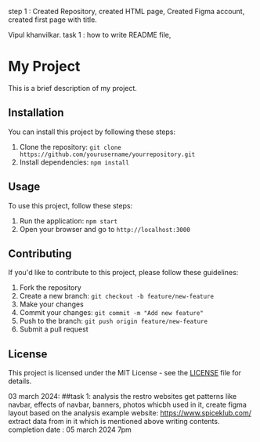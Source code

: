step 1 : Created Repository, created HTML page, Created Figma account, created first page with title.

Vipul khanvilkar.
task 1 : how to write README file,
# My Project

This is a brief description of my project.

## Installation

You can install this project by following these steps:

1. Clone the repository: `git clone https://github.com/yourusername/yourrepository.git`
2. Install dependencies: `npm install`

## Usage

To use this project, follow these steps:

1. Run the application: `npm start`
2. Open your browser and go to `http://localhost:3000`

## Contributing

If you'd like to contribute to this project, please follow these guidelines:

1. Fork the repository
2. Create a new branch: `git checkout -b feature/new-feature`
3. Make your changes
4. Commit your changes: `git commit -m "Add new feature"`
5. Push to the branch: `git push origin feature/new-feature`
6. Submit a pull request

## License

This project is licensed under the MIT License - see the [LICENSE](LICENSE) file for details.

03 march 2024:
##task 1:
analysis the restro websites get patterns like navbar, effects of navbar, banners, photos whicbh used in it, 
create figma layout based on the analysis
example website: https://www.spiceklub.com/
extract data from in it which is mentioned above writing contents.
 completion date : 05 march 2024 7pm